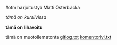 #otm harjoitustyö Matti Österbacka

*tämä on kursiivissa*

**tämä on lihavoitu**

tämä on muotoilematonta
[gitlog.txt](https://github.com/massamasa/otm-harjoitustyo/blob/master/laskarit/viikko1/gitlog.txt)
[komentorivi.txt](https://github.com/massamasa/otm-harjoitustyo/blob/master/laskarit/viikko1/komentorivi.txt)
